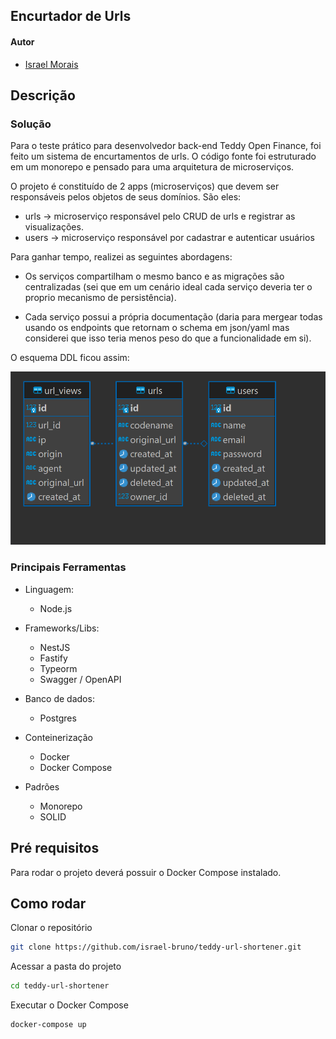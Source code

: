 ## Encurtador de Urls

#### Autor

- [Israel Morais](https://www.linkedin.com/in/israel-morais-a3b20b173/)

## Descrição

### Solução

Para o teste prático para desenvolvedor back-end Teddy Open Finance, foi feito um sistema de encurtamentos de urls. O código fonte foi estruturado em um monorepo e pensado para uma arquitetura de microserviços.

O projeto é constituído de 2 apps (microserviços) que devem ser responsáveis pelos objetos de seus domínios. São eles:

- urls -> microserviço responsável pelo CRUD de urls e registrar as visualizações.
- users -> microserviço responsável por cadastrar e autenticar usuários

Para ganhar tempo, realizei as seguintes abordagens:

- Os serviços compartilham o mesmo banco e as migrações são centralizadas (sei que em um cenário ideal cada serviço deveria ter o proprio mecanismo de persistência).

- Cada serviço possui a própria documentação (daria para mergear todas usando os endpoints que retornam o schema em json/yaml mas considerei que isso teria menos peso do que a funcionalidade em si).

O esquema DDL ficou assim:

![alt text](docs/assets/DDL.png)

### Principais Ferramentas

- Linguagem:

  - Node.js

- Frameworks/Libs:

  - NestJS
  - Fastify
  - Typeorm
  - Swagger / OpenAPI

- Banco de dados:

  - Postgres

- Conteinerização

  - Docker
  - Docker Compose

- Padrões
  - Monorepo
  - SOLID

## Pré requisitos

Para rodar o projeto deverá possuir o Docker Compose instalado.

## Como rodar

Clonar o repositório

```bash
git clone https://github.com/israel-bruno/teddy-url-shortener.git
```

Acessar a pasta do projeto

```bash
cd teddy-url-shortener
```

Executar o Docker Compose

```bash
docker-compose up
```
